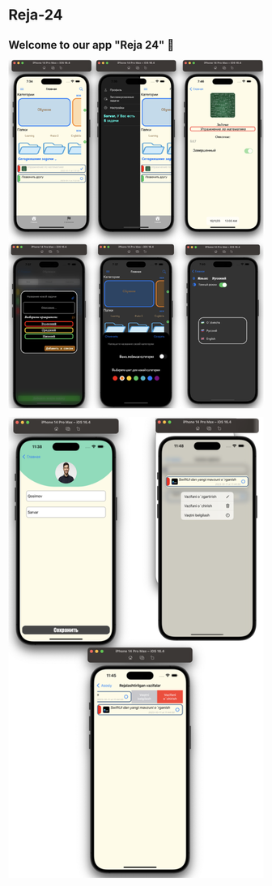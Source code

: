 # Reja-24

## Welcome to our app "Reja 24" 👋

![Reja-24](https://github.com/SarvarQosimov/Reja-24/blob/main/Task%20Manager/Screenshots/Reja%2024%20image%201.png?raw=true![image](https://github.com/SarvarQosimov/Reja-24/assets/123654503/5a8e428f-dde9-4178-84ce-798e41bc98cb)
)

![Reja-24](https://github.com/SarvarQosimov/Reja-24/blob/main/Task%20Manager/Screenshots/Reja%2024%20image%202.png?raw=true![image](https://github.com/SarvarQosimov/Reja-24/assets/123654503/3e147fab-d59e-4fa5-98dd-c89d2f06e94b)
)
